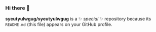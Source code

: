 ### Hi there 👋

**syeutyulwgug/syeutyulwgug** is a ✨ _special_ ✨ repository because its `README.md` (this file) appears on your GitHub profile.
